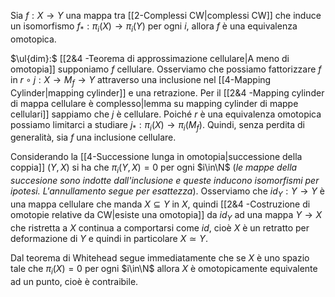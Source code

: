 Sia $f:X\to Y$ una mappa tra [[2-Complessi CW|complessi CW]] che induce un isomorfismo $f_\ast:\pi_i(X)\to\pi_i(Y)$ per ogni $i$, allora $f$ è una equivalenza omotopica.

$\ul{dim}:$ [[2&4 -Teorema di approssimazione cellulare|A meno di omotopia]] supponiamo $f$ cellulare. 
Osserviamo che possiamo fattorizzare $f$ in $r\circ j:X\to M_f\to Y$ attraverso una inclusione nel [[4-Mapping Cylinder|mapping cylinder]] e una retrazione. Per il [[2&4 -Mapping cylinder di mappa cellulare è complesso|lemma su mapping cylinder di mappe cellulari]] sappiamo che $j$ è cellulare. Poiché $r$ è una equivalenza omotopica possiamo limitarci a studiare $j_\ast:\pi_i(X)\to \pi_i(M_f)$. 
Quindi, senza perdita di generalità, sia $f$ una inclusione cellulare.

Considerando la [[4-Successione lunga in omotopia|successione della coppia]] $(Y,X)$ si ha che $\pi_i(Y,X)=0$ per ogni $i\in\N$ (*le mappe della succesione sono indotte dall'inclusione e queste inducono isomorfismi per ipotesi. L'annullamento segue per esattezza*).
Osserviamo che $id_Y:Y\to Y$ è una mappa cellulare che manda $X\subseteq Y$ in $X$, quindi [[2&4 -Costruzione di omotopie relative da CW|esiste una omotopia]] da $id_Y$ ad una mappa $Y\to X$ che ristretta a $X$ continua a comportarsi come $id$, cioè $X$ è un retratto per deformazione di $Y$ e quindi in particolare $X\simeq Y$.


Dal teorema di Whitehead segue immediatamente che se $X$ è uno spazio tale che $\pi_i(X)=0$ per ogni $i\in\N$ allora $X$ è omotopicamente equivalente ad un punto, cioè è contraibile.